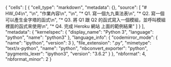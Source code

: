 {
 "cells": [
  {
   "cell_type": "markdown",
   "metadata": {},
   "source": [
    "# HW_04\n",
    "\n",
    "作業內容\n",
    "\n",
    "* Q1. 寫一個九九乘法表\n",
    "* Q2. 寫一個可以產生金字塔的函式\n",
    "* Q3. 將 Q1 跟 Q2 的函式寫入一個模組，並呼叫模組裡面的函式來使用\n",
    "* Q4. 完成 Heroku 網站 上面的範例結果"
   ]
  }
 ],
 "metadata": {
  "kernelspec": {
   "display_name": "Python 3",
   "language": "python",
   "name": "python3"
  },
  "language_info": {
   "codemirror_mode": {
    "name": "ipython",
    "version": 3
   },
   "file_extension": ".py",
   "mimetype": "text/x-python",
   "name": "python",
   "nbconvert_exporter": "python",
   "pygments_lexer": "ipython3",
   "version": "3.6.2"
  }
 },
 "nbformat": 4,
 "nbformat_minor": 2
}
